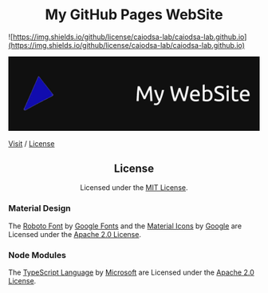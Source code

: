 <h1 align="center">My GitHub Pages WebSite</h1>

![https://img.shields.io/github/license/caiodsa-lab/caiodsa-lab.github.io](https://img.shields.io/github/license/caiodsa-lab/caiodsa-lab.github.io)

![Banner](design/images/banner.jpg)

[Visit](http://caiodsa-lab.github.io)
 / 
[License](#license)

<h2 align="center">License</h2>
<p align="center">Licensed under the <a href="https://github.com/caiodsa-lab/caiodsa-lab.github.io/blob/main/LICENSE">MIT License</a>.</p>

### Material Design
The [Roboto Font](https://github.com/googlefonts/roboto) by [Google Fonts](https://github.com/googlefonts/) and the [Material Icons](https://github.com/google/material-design-icons) by [Google](https://github.com/google/) are Licensed under the [Apache 2.0 License](http://www.apache.org/licenses/LICENSE-2.0).

### Node Modules

The [TypeScript Language](https://github.com/microsoft/TypeScript/) by [Microsoft](https://github.com/microsoft/) are Licensed under the [Apache 2.0 License](http://www.apache.org/licenses/LICENSE-2.0).
